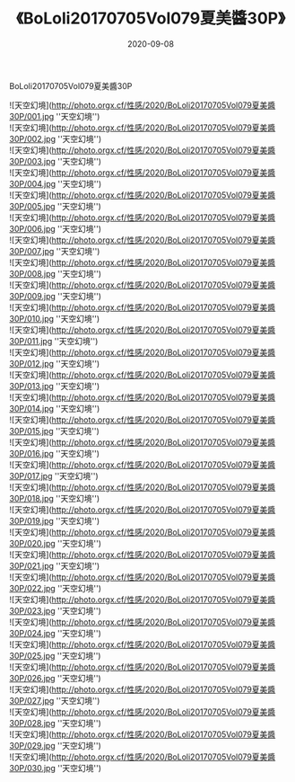 ﻿---
layout: post
title: 《BoLoli20170705Vol079夏美醬30P》
date: 2020-09-08
img: http://photo.orgx.cf/性感/2020/BoLoli20170705Vol079夏美醬30P/000.jpg
tags: [美女,性感,泳衣]
---

BoLoli20170705Vol079夏美醬30P



![天空幻境](http://photo.orgx.cf/性感/2020/BoLoli20170705Vol079夏美醬30P/001.jpg ''天空幻境'')<br>
![天空幻境](http://photo.orgx.cf/性感/2020/BoLoli20170705Vol079夏美醬30P/002.jpg ''天空幻境'')<br>
![天空幻境](http://photo.orgx.cf/性感/2020/BoLoli20170705Vol079夏美醬30P/003.jpg ''天空幻境'')<br>
![天空幻境](http://photo.orgx.cf/性感/2020/BoLoli20170705Vol079夏美醬30P/004.jpg ''天空幻境'')<br>
![天空幻境](http://photo.orgx.cf/性感/2020/BoLoli20170705Vol079夏美醬30P/005.jpg ''天空幻境'')<br>
![天空幻境](http://photo.orgx.cf/性感/2020/BoLoli20170705Vol079夏美醬30P/006.jpg ''天空幻境'')<br>
![天空幻境](http://photo.orgx.cf/性感/2020/BoLoli20170705Vol079夏美醬30P/007.jpg ''天空幻境'')<br>
![天空幻境](http://photo.orgx.cf/性感/2020/BoLoli20170705Vol079夏美醬30P/008.jpg ''天空幻境'')<br>
![天空幻境](http://photo.orgx.cf/性感/2020/BoLoli20170705Vol079夏美醬30P/009.jpg ''天空幻境'')<br>
![天空幻境](http://photo.orgx.cf/性感/2020/BoLoli20170705Vol079夏美醬30P/010.jpg ''天空幻境'')<br>
![天空幻境](http://photo.orgx.cf/性感/2020/BoLoli20170705Vol079夏美醬30P/011.jpg ''天空幻境'')<br>
![天空幻境](http://photo.orgx.cf/性感/2020/BoLoli20170705Vol079夏美醬30P/012.jpg ''天空幻境'')<br>
![天空幻境](http://photo.orgx.cf/性感/2020/BoLoli20170705Vol079夏美醬30P/013.jpg ''天空幻境'')<br>
![天空幻境](http://photo.orgx.cf/性感/2020/BoLoli20170705Vol079夏美醬30P/014.jpg ''天空幻境'')<br>
![天空幻境](http://photo.orgx.cf/性感/2020/BoLoli20170705Vol079夏美醬30P/015.jpg ''天空幻境'')<br>
![天空幻境](http://photo.orgx.cf/性感/2020/BoLoli20170705Vol079夏美醬30P/016.jpg ''天空幻境'')<br>
![天空幻境](http://photo.orgx.cf/性感/2020/BoLoli20170705Vol079夏美醬30P/017.jpg ''天空幻境'')<br>
![天空幻境](http://photo.orgx.cf/性感/2020/BoLoli20170705Vol079夏美醬30P/018.jpg ''天空幻境'')<br>
![天空幻境](http://photo.orgx.cf/性感/2020/BoLoli20170705Vol079夏美醬30P/019.jpg ''天空幻境'')<br>
![天空幻境](http://photo.orgx.cf/性感/2020/BoLoli20170705Vol079夏美醬30P/020.jpg ''天空幻境'')<br>
![天空幻境](http://photo.orgx.cf/性感/2020/BoLoli20170705Vol079夏美醬30P/021.jpg ''天空幻境'')<br>
![天空幻境](http://photo.orgx.cf/性感/2020/BoLoli20170705Vol079夏美醬30P/022.jpg ''天空幻境'')<br>
![天空幻境](http://photo.orgx.cf/性感/2020/BoLoli20170705Vol079夏美醬30P/023.jpg ''天空幻境'')<br>
![天空幻境](http://photo.orgx.cf/性感/2020/BoLoli20170705Vol079夏美醬30P/024.jpg ''天空幻境'')<br>
![天空幻境](http://photo.orgx.cf/性感/2020/BoLoli20170705Vol079夏美醬30P/025.jpg ''天空幻境'')<br>
![天空幻境](http://photo.orgx.cf/性感/2020/BoLoli20170705Vol079夏美醬30P/026.jpg ''天空幻境'')<br>
![天空幻境](http://photo.orgx.cf/性感/2020/BoLoli20170705Vol079夏美醬30P/027.jpg ''天空幻境'')<br>
![天空幻境](http://photo.orgx.cf/性感/2020/BoLoli20170705Vol079夏美醬30P/028.jpg ''天空幻境'')<br>
![天空幻境](http://photo.orgx.cf/性感/2020/BoLoli20170705Vol079夏美醬30P/029.jpg ''天空幻境'')<br>
![天空幻境](http://photo.orgx.cf/性感/2020/BoLoli20170705Vol079夏美醬30P/030.jpg ''天空幻境'')<br>